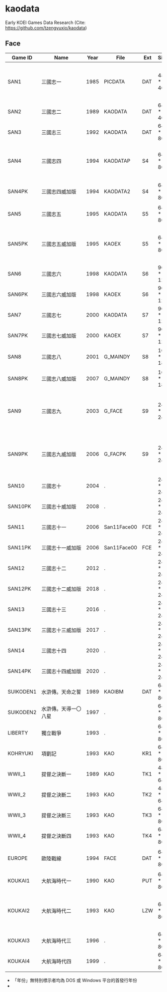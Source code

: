 # kaodata

Early KOEI Games Data Research (Cite: https://github.com/tzengyuxio/kaodata)

## Face

| Game ID   | Name | Year | File | Ext | Size | Men | Memo
| -------   | ---- | ---- | ---- | --- | ---- | --: | ----
| SAN1      | 三國志一　　　　　　 | 1985 | PICDATA     | DAT |  48 *  40 |  114 | 乘兩倍高，檔案後面有其他圖
| SAN2      | 三國志二　　　　　　 | 1989 | KAODATA     | DAT |  64 *  40 |  219 | 乘兩倍高
| SAN3      | 三國志三　　　　　　 | 1992 | KAODATA     | DAT |  64 *  80 |  307 | 
| SAN4      | 三國志四　　　　　　 | 1994 | KAODATAP    | S4  |  64 *  80 |  701 | 檔案後面有額外的 701 bytes
| SAN4PK    | 三國志四威加版　　　 | 1994 | KAODATA2    | S4  |  64 *  80 |  320 | 三代與水滸人物
| SAN5      | 三國志五　　　　　　 | 1995 | KAODATA     | S5  |  64 *  80 |  783 | 
| SAN5PK    | 三國志五威加版　　　 | 1995 | KAOEX       | S5  |  64 *  80 |  382 | 四代、項劉、信長、水滸人物
| SAN6      | 三國志六　　　　　　 | 1998 | KAODATA     | S6  |  96 * 120 |  685 | 首張非頭像
| SAN6PK    | 三國志六威加版　　　 | 1998 | KAOEX       | S6  |  96 * 120 |  685 | 首張非頭像
| SAN7      | 三國志七　　　　　　 | 2000 | KAODATA     | S7  |  96 * 120 |  678 | 
| SAN7PK    | 三國志七威加版　　　 | 2000 | KAOEX       | S7  |  96 * 120 |      | 
| SAN8      | 三國志八　　　　　　 | 2001 | G_MAINDY    | S8  | 160 * 180 |  746 | 小圖 64 * 80
| SAN8PK    | 三國志八威加版　　　 | 2007 | G_MAINDY    | S8  | 160 * 180 |  746 | 小圖 64 * 80
| SAN9      | 三國志九　　　　　　 | 2003 | G_FACE      | S9  | 240 * 240 |  786 | 小圖 64 * 80，奈圖 32 * 40
| SAN9PK    | 三國志九威加版　　　 | 2006 | G_FACPK     | S9  | 240 * 240 |   50 | 小圖 64 * 80，奈圖 32 * 40
| SAN10     | 三國志十　　　　　　 | 2004 | .           |     | 240 * 240 |      | 
| SAN10PK   | 三國志十威加版　　　 | 2008 | .           |     | 240 * 240 |      | 
| SAN11     | 三國志十一　　　　　 | 2006 | San11Face00 | FCE | 240 * 240 |  834 | 
| SAN11PK   | 三國志十一威加版　　 | 2006 | San11Face00 | FCE | 240 * 240 |  834 | 
| SAN12     | 三國志十二　　　　　 | 2012 | .           |     | 240 * 240 |      | 
| SAN12PK   | 三國志十二威加版　　 | 2018 | .           |     | 240 * 240 |      | 
| SAN13     | 三國志十三　　　　　 | 2016 | .           |     | 240 * 240 |      | 
| SAN13PK   | 三國志十三威加版　　 | 2017 | .           |     | 240 * 240 |      | 
| SAN14     | 三國志十四　　　　　 | 2020 | .           |     | 240 * 240 |      | 
| SAN14PK   | 三國志十四威加版　　 | 2020 | .           |     | 240 * 240 |      | 
| SUIKODEN1 | 水滸傳。天命之誓　　 | 1989 | KAOIBM      | DAT |  64 *  80 |  260 | 乘兩倍高
| SUIKODEN2 | 水滸傳。天導一〇八星 | 1997 | .           |     |  64 *  80 |      |
| LIBERTY   | 獨立戰爭　　　　　　 | 1993 | .           |     |  64 *  80 |      | 
| KOHRYUKI  | 項劉記　　　　　　　 | 1993 | KAO         | KR1 |  64 *  80 |   97 | 
| WWII_1    | 提督之決斷一　　　　 | 1989 | KAO         | TK1 |  48 *  64 |      | 
| WWII_2    | 提督之決斷二　　　　 | 1993 | KAO         | TK2 |  48 *  64 |  103 | 
| WWII_3    | 提督之決斷三　　　　 | 1993 | KAO         | TK3 |  64 *  80 |      | 
| WWII_4    | 提督之決斷四　　　　 | 1993 | KAO         | TK4 |  64 *  80 |      | 
| EUROPE    | 歐陸戰線　　　　　　 | 1994 | FACE        | DAT |  64 *  80 |  120 | 特色是有白邊與陰影
| KOUKAI1   | 大航海時代一　　　　 | 1990 | KAO         | PUT |  64 *  80 |   34 | 乘兩倍高
| KOUKAI2   | 大航海時代二　　　　 | 1993 | KAO         | LZW |  64 *  80 |  128 | 壓縮，後面有道具、大眾臉拼貼
| KOUKAI3   | 大航海時代三　　　　 | 1996 | .           |     |  64 *  80 |      | 
| KOUKAI4   | 大航海時代四　　　　 | 1999 | .           |     |  64 *  80 |      |  

* 「年份」無特別標示者均為 DOS 或 Windows 平台的首發行年份
* 
